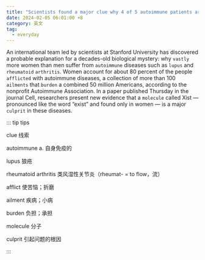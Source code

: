 ```yaml
---
title: "Scientists found a major clue why 4 of 5 autoimmune patients are women"
date: 2024-02-05 06:01:00 +8
category: 英文
tag:
  - everyday
---
```


An international team led by scientists at Stanford University has discovered a probable explanation for a decades-old biological mystery: why `vastly` more women than men suffer from `autoimmune` diseases such as `lupus` and `rheumatoid` `arthritis`. Women account for about 80 percent of the people `afflicted` with autoimmune diseases, a collection of more than 100 `ailments` that `burden` a combined 50 million Americans, according to the nonprofit Autoimmune Association. In a paper published Thursday in the journal Cell, researchers present new evidence that a `molecule` called Xist — pronounced like the word “exist” and found only in women — is a major `culprit` in these diseases.

::: tip tips

clue 线索

autoimmune a. 自身免疫的

lupus 狼疮

rheumatoid arthritis 类风湿性关节炎（rheumat- = to flow，流）

afflict 使苦恼；折磨

ailment 疾病；小病

burden 负担；承担

molecule 分子

culprit 引起问题的根因

:::
